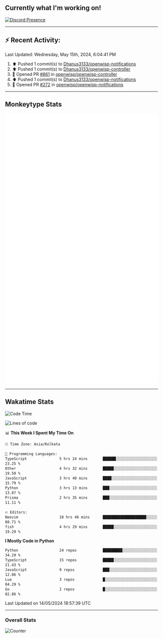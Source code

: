 ## Currently what I'm working on!
[![Discord Presence](https://lanyard.cnrad.dev/api/534981034400284712)](https://discord.com/users/534981034400284712)

---

## :zap: Recent Activity:
<!--RECENT_ACTIVITY:last_update-->
Last Updated: Wednesday, May 15th, 2024, 6:04:41 PM
<!--RECENT_ACTIVITY:last_update_end-->
<!--RECENT_ACTIVITY:start-->
1. ⬆️ Pushed 1 commit(s) to [Dhanus3133/openwisp-notifications](https://github.com/Dhanus3133/openwisp-notifications)<br>
2. ⬆️ Pushed 1 commit(s) to [Dhanus3133/openwisp-controller](https://github.com/Dhanus3133/openwisp-controller)<br>
3. 💪 Opened PR [#861](https://github.com/openwisp/openwisp-controller/pull/861) in [openwisp/openwisp-controller](https://github.com/openwisp/openwisp-controller)<br>
4. ⬆️ Pushed 1 commit(s) to [Dhanus3133/openwisp-notifications](https://github.com/Dhanus3133/openwisp-notifications)<br>
5. 💪 Opened PR [#272](https://github.com/openwisp/openwisp-notifications/pull/272) in [openwisp/openwisp-notifications](https://github.com/openwisp/openwisp-notifications)<br>
<!--RECENT_ACTIVITY:end-->

---

## Monkeytype Stats
<a href="https://monkeytype.com/profile/dhanus">
  <img src="https://raw.githubusercontent.com/Dhanus3133/Dhanus3133/monkeytype/monkeytype-lbpb.svg" alt="Monkeytype Profile" />
</a>

---

## Wakatime Stats
<!--START_SECTION:waka-->
![Code Time](http://img.shields.io/badge/Code%20Time-1%2C829%20hrs%2047%20mins-blue)

![Lines of code](https://img.shields.io/badge/From%20Hello%20World%20I%27ve%20Written-5.1%20million%20lines%20of%20code-blue)

📊 **This Week I Spent My Time On** 

```text
🕑︎ Time Zone: Asia/Kolkata

💬 Programming Languages: 
TypeScript               5 hrs 24 mins       ██████░░░░░░░░░░░░░░░░░░░   23.25 % 
Other                    4 hrs 32 mins       █████░░░░░░░░░░░░░░░░░░░░   19.50 % 
JavaScript               3 hrs 40 mins       ████░░░░░░░░░░░░░░░░░░░░░   15.79 % 
Python                   3 hrs 13 mins       ███░░░░░░░░░░░░░░░░░░░░░░   13.87 % 
Prisma                   2 hrs 35 mins       ███░░░░░░░░░░░░░░░░░░░░░░   11.11 % 

🔥 Editors: 
Neovim                   18 hrs 46 mins      ████████████████████░░░░░   80.71 % 
fish                     4 hrs 29 mins       █████░░░░░░░░░░░░░░░░░░░░   19.29 % 
```

**I Mostly Code in Python** 

```text
Python                   24 repos            █████████░░░░░░░░░░░░░░░░   34.29 % 
TypeScript               15 repos            █████░░░░░░░░░░░░░░░░░░░░   21.43 % 
JavaScript               9 repos             ███░░░░░░░░░░░░░░░░░░░░░░   12.86 % 
Lua                      3 repos             █░░░░░░░░░░░░░░░░░░░░░░░░   04.29 % 
Go                       2 repos             █░░░░░░░░░░░░░░░░░░░░░░░░   02.86 % 
```




 Last Updated on 14/05/2024 18:57:39 UTC
<!--END_SECTION:waka-->
---

### Overall Stats

<img src="https://moe-counter.glitch.me/get/@Dhanus3133?theme=asoul" alt="Counter" />
